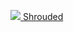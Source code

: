<a href="https://ptr.wowhead.com/affix=131"><img src="https://wow.zamimg.com/images/wow/icons/tiny/spell_shadow_nethercloak.gif"> Shrouded</a> 
